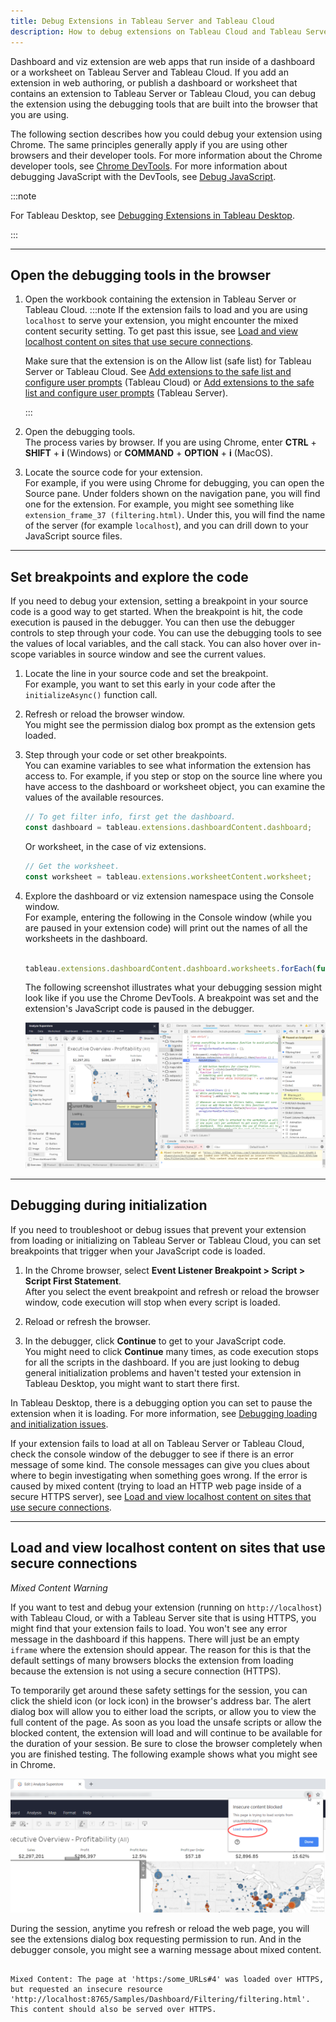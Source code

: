 ```yaml
---
title: Debug Extensions in Tableau Server and Tableau Cloud 
description: How to debug extensions on Tableau Cloud and Tableau Server
---
```


Dashboard and viz extension are web apps that run inside of a dashboard or a worksheet on Tableau Server and Tableau Cloud. If you add an extension in web authoring, or publish a dashboard or worksheet that contains an extension to Tableau Server or Tableau Cloud, you can debug the extension using the debugging tools that are built into the browser that you are using.

The following section describes how you could debug your extension using Chrome. The same principles generally apply if you are using other browsers and their developer tools. For more information about the Chrome developer tools, see [Chrome DevTools](https://developers.google.com/web/tools/chrome-devtools/). For more information about debugging JavaScript with the DevTools, see [Debug JavaScript](https://developers.google.com/web/tools/chrome-devtools/javascript/).  


:::note

For Tableau Desktop, see [Debugging Extensions in Tableau Desktop](./trex_debugging).

:::




---

## Open the debugging tools in the browser

1. Open the workbook containing the extension in Tableau Server or Tableau Cloud.
   :::note
   If the extension fails to load and you are using `localhost` to serve your extension, you might encounter the mixed content security setting. To get past this issue, see [Load and view localhost content on sites that use secure connections](#load-and-view-localhost-content-on-sites-that-use-secure-connections).

   Make sure that the extension is on the Allow list (safe list) for Tableau Server or Tableau Cloud. See [Add extensions to the safe list and configure user prompts](https://help.tableau.com/current/online/en-us/dashboard_extensions_server.htm#add-extensions-to-the-safe-list-and-configure-user-prompts) (Tableau Cloud) or [Add extensions to the safe list and configure user prompts](https://help.tableau.com/current/server/en-us/dashboard_extensions_server.htm#add-extensions-to-the-safe-list-and-configure-user-prompts) (Tableau Server).

   :::

2. Open the debugging tools. <br/>
The process varies by browser. If you are using Chrome, enter **CTRL** + **SHIFT** + **i** (Windows) or **COMMAND** + **OPTION** + **i** (MacOS).

3. Locate the source code for your extension. <br/>
For example, if you were using Chrome for debugging, you can open the Source pane. Under folders shown on the navigation pane, you will find one for the extension. For example, you might see something like `extension_frame_37 (filtering.html)`.
Under this, you will find the name of the server (for example `localhost`), and you can drill down to your JavaScript source files.

---

## Set breakpoints and explore the code

If you need to debug your extension, setting a breakpoint in your source code is a good way to get started. When the breakpoint is hit, the code execution is paused in the debugger. You can then use the debugger controls to step through your code. You can use the debugging tools to see the values of local variables, and the call stack. You can also hover over in-scope variables in source window and see the current values.

1. Locate the line in your source code and set the breakpoint. 
<br/>For example, you want to set this early in your code after the `initializeAsync()` function call.

2. Refresh or reload the browser window. <br/> 
You might see the permission dialog box prompt as the extension gets loaded.

3. Step through your code or set other breakpoints. <br/>
You can examine variables to see what information the extension has access to. For example, if you step or stop on the source line where you have access to the dashboard or worksheet object, you can examine the values of the available resources. 

    ```javascript
    // To get filter info, first get the dashboard.
    const dashboard = tableau.extensions.dashboardContent.dashboard;
    ```

    Or worksheet, in the case of viz extensions.

    ```javascript
    // Get the worksheet.
    const worksheet = tableau.extensions.worksheetContent.worksheet;
    ```

4. Explore the dashboard or viz extension namespace using the Console window. <br/>
For example, entering the following in the Console window (while you are paused in your extension code) will print out the names of all the worksheets in the dashboard.

    ```javascript

    tableau.extensions.dashboardContent.dashboard.worksheets.forEach(function (worksheet){console.log(worksheet.name)})

    ```

    The following screenshot illustrates what your debugging session might look like if you use the Chrome DevTools. A breakpoint was set and the extension's JavaScript code is paused in the debugger.

    ![alt text](../assets/server_dbg_chrome.png "Chrome DevTools showing a the debugger paused on an extension breakpoint")

---

## Debugging during initialization

If you need to troubleshoot or debug issues that prevent your extension from loading or initializing on Tableau Server or Tableau Cloud, you can set breakpoints that trigger when your JavaScript code is loaded.

1. In the Chrome browser, select **Event Listener Breakpoint > Script > Script First Statement**. <br/>
After you select the event breakpoint and refresh or reload the browser window, code execution will stop when every script is loaded.

2. Reload or refresh the browser. <br/>

3. In the debugger, click **Continue** to get to your JavaScript code.<br/>
You might need to click **Continue** many times, as code execution stops for all the scripts in the dashboard. If you are just looking to debug general initialization problems and haven't tested your extension in Tableau Desktop, you might want to start there first.

In Tableau Desktop, there is a debugging option you can set to pause the extension when it is loading. For more information, see [Debugging loading and initialization issues](./trex_debugging#debugging-loading-and-initialization-issues).

If your extension fails to load at all on Tableau Server or Tableau Cloud, check the console window of the debugger to see if there is an error message of some kind. The console messages can give you clues about where to begin investigating when something goes wrong. If the error is caused by mixed content (trying to load an HTTP web page inside of a secure HTTPS server), see [Load and view localhost content on sites that use secure connections](#load-and-view-localhost-content-on-sites-that-use-secure-connections).

---

## Load and view localhost content on sites that use secure connections

*Mixed Content Warning*

If you want to test and debug your extension (running on `http://localhost`) with Tableau Cloud, or with a Tableau Server site that is using HTTPS, you might find that your extension fails to load. You won't see any error message in the dashboard if this happens. There will just be an empty `iframe` where the extension should appear. The reason for this is that the default settings of many browsers blocks the extension from loading because the extension is not using a secure connection (HTTPS).

To temporarily get around these safety settings for the session, you can click the shield icon (or lock icon) in the browser's address bar. The alert dialog box will allow you to either load the scripts, or allow you to view the full content of the page. As soon as you load the unsafe scripts or allow the blocked content, the extension will load and will continue to be available for the duration of your session. Be sure to close the browser completely when you are finished testing. The following example shows what you might see in Chrome. 
<br/>

![alt text](../assets/online_blocked_extension.png "Chrome browser showing alert when extension running on a localhost server")

During the session, anytime you refresh or reload the web page, you will see the extensions dialog box requesting permission to run. And in the debugger console, you might see a warning message about mixed content.

```cli

Mixed Content: The page at 'https:/some_URLs#4' was loaded over HTTPS, but requested an insecure resource 'http://localhost:8765/Samples/Dashboard/Filtering/filtering.html'. This content should also be served over HTTPS.

```

